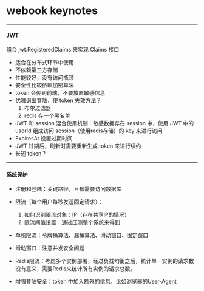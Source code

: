 # webook keynotes

---

#### JWT

组合 jwt.RegisteredClaims 来实现 Claims 接口
- 适合在分布式环节中使用
- 不依赖第三方存储
- 性能较好，没有访问瓶颈
- 安全性比较依赖加密算法
- token 会传到前端，不要放置敏感信息
- 优雅退出登陆，使 token 失效方法？
  1. 布尔过滤器
  2. redis 存一个黑名单
- JWT 和 session 混合使用机制：敏感数据存在 session 中，使用 JWT 中的 userId 组成访问 session（使用redis存储）的 key 来进行访问
- ExpiresAt 设置过期时间
- JWT 过期后，刷新时需要重新生成 token 来进行续约
- 长短 token？
---

#### 系统保护

- 注册和登陆：关键路径，且都需要访问数据库

- 限流（每个用户每秒发送固定请求）：
  1. 如何识别限流对象：IP（存在共享IP的情况）
  2. 限流阈值设置：通过压测整个系统来得到
- 单机限流：令牌桶算法、漏桶算法、滑动窗口、固定窗口
- 滑动窗口：注意并发安全问题
- Redis限流：考虑多个实例部署，经过负载均衡之后，统计单一实例的请求数没有意义，需要Redis来统计所有实例的请求总数。
- 增强登陆安全：token 中加入额外的信息，比如浏览器的User-Agent
